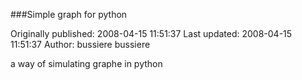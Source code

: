 ###Simple graph for python

Originally published: 2008-04-15 11:51:37
Last updated: 2008-04-15 11:51:37
Author: bussiere bussiere

a way of simulating graphe in python